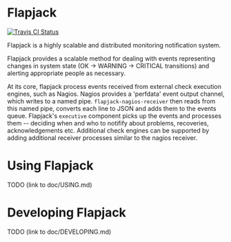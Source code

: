 # Flapjack

[![Travis CI Status][id_travis_img]][id_travis_link]

[id_travis_link]: https://secure.travis-ci.org/#!/flpjck/flapjack
[id_travis_img]: https://secure.travis-ci.org/flpjck/flapjack.png

Flapjack is a highly scalable and distributed monitoring notification system.

Flapjack provides a scalable method for dealing with events representing changes in system state (OK -> WARNING -> CRITICAL transitions) and alerting appropriate people as necessary.

At its core, flapjack process events received from external check execution engines, such as Nagios. Nagios provides a 'perfdata' event output channel, which writes to a named pipe. `flapjack-nagios-receiver` then reads from this named pipe, converts each line to JSON and adds them to the events queue. Flapjack's `executive` component picks up the events and processes them -- deciding when and who to notifify about problems, recoveries, acknowledgements etc. Additional check engines can be supported by adding additional receiver processes similar to the nagios receiver.


# Using Flapjack

TODO (link to doc/USING.md)


# Developing Flapjack

TODO (link to doc/DEVELOPING.md)